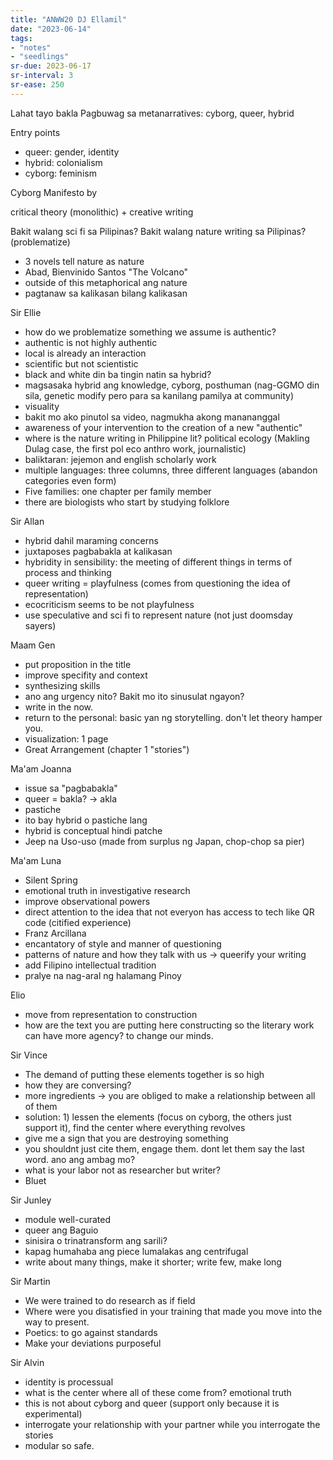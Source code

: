 ```yaml
---
title: "ANWW20 DJ Ellamil"
date: "2023-06-14"
tags:
- "notes"
- "seedlings"
sr-due: 2023-06-17
sr-interval: 3
sr-ease: 250
---
```


Lahat tayo bakla
Pagbuwag sa metanarratives: cyborg, queer, hybrid

Entry points
- queer: gender, identity
- hybrid: colonialism
- cyborg: feminism

Cyborg Manifesto by 

critical theory (monolithic) + creative writing

Bakit walang sci fi sa Pilipinas?
Bakit walang nature writing sa Pilipinas? (problematize)
- 3 novels tell nature as nature
- Abad, Bienvinido Santos "The Volcano"
- outside of this metaphorical ang nature
- pagtanaw sa kalikasan bilang kalikasan

Sir Ellie
- how do we problematize something we assume is authentic?
- authentic is not highly authentic
- local is already an interaction
- scientific but not scientistic
- black and white din ba tingin natin sa hybrid?
- magsasaka hybrid ang knowledge, cyborg, posthuman (nag-GGMO din sila, genetic modify pero para sa kanilang pamilya at community)
- visuality
- bakit mo ako pinutol sa video, nagmukha akong manananggal
- awareness of your intervention to the creation of a new "authentic"
- where is the nature writing in Philippine lit? political ecology (Makling Dulag case, the first pol eco anthro work, journalistic)
- baliktaran: jejemon and english scholarly work
- multiple languages: three columns, three different languages (abandon categories even form)
- Five families: one chapter per family member
- there are biologists who start by studying folklore

Sir Allan
- hybrid dahil maraming concerns
- juxtaposes pagbabakla at kalikasan
- hybridity in sensibility: the meeting of different things in terms of process and thinking
- queer writing = playfulness (comes from questioning the idea of representation)
- ecocriticism seems to be not playfulness
- use speculative and sci fi to represent nature (not just doomsday sayers)

Maam Gen
- put proposition in the title
- improve specifity and context
- synthesizing skills
- ano ang urgency nito? Bakit mo ito sinusulat ngayon?
- write in the now.
- return to the personal: basic yan ng storytelling. don't let theory hamper you.
- visualization: 1 page
- Great Arrangement (chapter 1 "stories")

Ma'am Joanna
- issue sa "pagbabakla"
- queer = bakla? -> akla
- pastiche
- ito bay hybrid o pastiche lang
- hybrid is conceptual hindi patche
- Jeep na Uso-uso (made from surplus ng Japan, chop-chop sa pier)

Ma'am Luna
- Silent Spring
- emotional truth in investigative research
- improve observational powers
- direct attention to the idea that not everyon has access to tech like QR code (citified experience)
- Franz Arcillana
- encantatory of style and manner of questioning
- patterns of nature and how they talk with us -> queerify your writing
- add Filipino intellectual tradition
- pralye na nag-aral ng halamang Pinoy

Elio
- move from representation to construction
- how are the text you are putting here constructing so the literary work can have more agency? to change our minds.

Sir Vince
- The demand of putting these elements together is so high
- how they are conversing?
- more ingredients -> you are obliged to make a relationship between all of them
- solution: 1) lessen the elements (focus on cyborg, the others just support it), find the center where everything revolves
- give me a sign that you are destroying something
- you shouldnt just cite them, engage them. dont let them say the last word. ano ang ambag mo?
- what is your labor not as researcher but writer?
- Bluet

Sir Junley
- module well-curated
- queer ang Baguio
- sinisira o trinatransform ang sarili?
- kapag humahaba ang piece lumalakas ang centrifugal
- write about many things, make it shorter; write few, make long

Sir Martin
- We were trained to do research as if field
- Where were you disatisfied in your training that made you move into the way to present.
- Poetics: to go against standards
- Make your deviations purposeful

Sir Alvin
- identity is processual
- what is the center where all of these come from? emotional truth
- this is not about cyborg and queer (support only because it is experimental)
- interrogate your relationship with your partner while you interrogate the stories
- modular so safe.